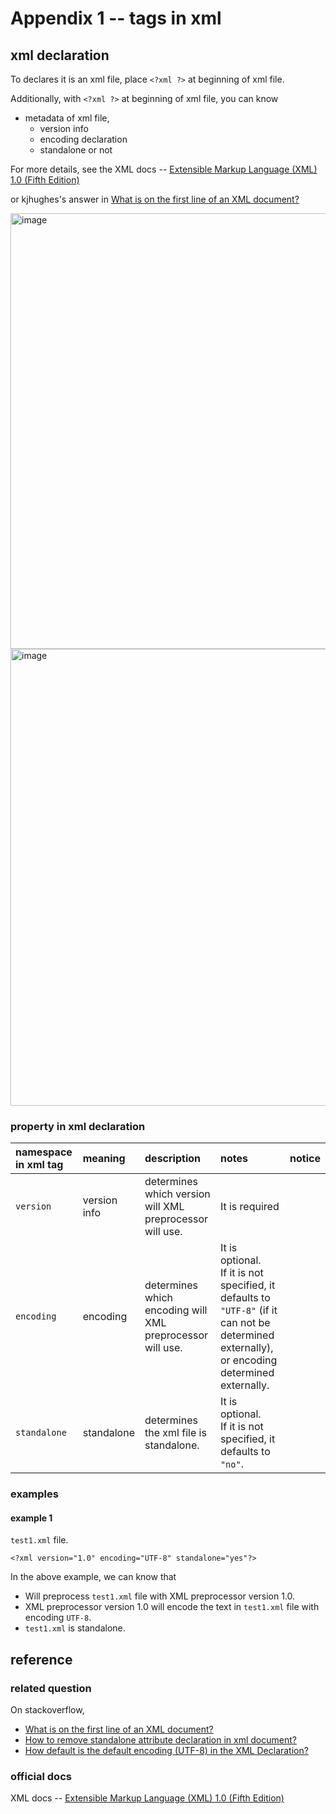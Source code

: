 # Appendix 1 -- tags in xml
## xml declaration 
To declares it is an xml file, place `<?xml ?>` at beginning of xml file.

Additionally, with `<?xml ?>` at beginning of xml file, you can know 

+ metadata of xml file, 
  - version info
  - encoding declaration
  - standalone or not

For more details, see the XML docs -- [Extensible Markup Language (XML) 1.0 (Fifth Edition)](https://www.w3.org/TR/REC-xml/#NT-S)

or kjhughes's answer in [What is on the first line of an XML document?](https://stackoverflow.com/questions/35835870/what-is-on-the-first-line-of-an-xml-document)

<img width="697" alt="image" src="https://github.com/user-attachments/assets/435891f8-389c-4b6c-988d-3305a8298d4f" />

<img width="731" alt="image" src="https://github.com/user-attachments/assets/da3ae305-cb0e-4178-95ec-e5a3177b37f8" />

### property in xml declaration 
| namespace in xml tag | meaning | description | notes | notice |
| :---------- | :----------- | :----- | :--- | :-- |
| `version` | version info | determines which version will XML preprocessor will use. | It is required | |
| `encoding` | encoding | determines which encoding will XML preprocessor will use. | It is optional.</br>If it is not specified, it defaults to `"UTF-8"` (if it can not be determined externally), or encoding determined externally. | |
| `standalone` | standalone | determines the xml file is standalone.  | It is optional.</br>If it is not specified, it defaults to `"no"`. | |

### examples
#### example 1

`test1.xml` file.

```
<?xml version="1.0" encoding="UTF-8" standalone="yes"?>
```

In the above example, we can know that

+ Will preprocess `test1.xml` file with XML preprocessor version 1.0.
+ XML preprocessor version 1.0 will encode the text in `test1.xml` file with encoding `UTF-8`.
+ `test1.xml` is standalone.

## reference
### related question
On stackoverflow, 

+ [What is on the first line of an XML document?](https://stackoverflow.com/questions/35835870/what-is-on-the-first-line-of-an-xml-document)
+ [How to remove standalone attribute declaration in xml document?](https://stackoverflow.com/questions/8438105/how-to-remove-standalone-attribute-declaration-in-xml-document#:~:text=If%20there%20are%20external%20markup%20declarations%20but%20there,document%20declaration%2C%20the%20value%20%22no%22%20is%20assumed.%22%20w3.org%2FTR%2FREC-xml%2F%23sec-rmd)
+ [How default is the default encoding (UTF-8) in the XML Declaration?](https://stackoverflow.com/questions/16361909/how-default-is-the-default-encoding-utf-8-in-the-xml-declaration)
### official docs
XML docs -- [Extensible Markup Language (XML) 1.0 (Fifth Edition)](https://www.w3.org/TR/REC-xml/#NT-S)
